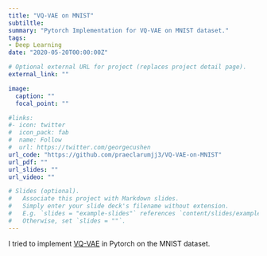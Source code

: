 ```yaml
---
title: "VQ-VAE on MNIST"
subtiltle: 
summary: "Pytorch Implementation for VQ-VAE on MNIST dataset."
tags:
- Deep Learning
date: "2020-05-20T00:00:00Z"

# Optional external URL for project (replaces project detail page).
external_link: ""

image:
  caption: ""
  focal_point: ""

#links:
#- icon: twitter
#  icon_pack: fab
#  name: Follow
#  url: https://twitter.com/georgecushen
url_code: "https://github.com/praeclarumjj3/VQ-VAE-on-MNIST"
url_pdf: ""
url_slides: ""
url_video: ""

# Slides (optional).
#   Associate this project with Markdown slides.
#   Simply enter your slide deck's filename without extension.
#   E.g. `slides = "example-slides"` references `content/slides/example-slides.md`.
#   Otherwise, set `slides = ""`.
---
```


I tried to implement [VQ-VAE](https://arxiv.org/abs/1711.00937) in Pytorch on the MNIST dataset.


